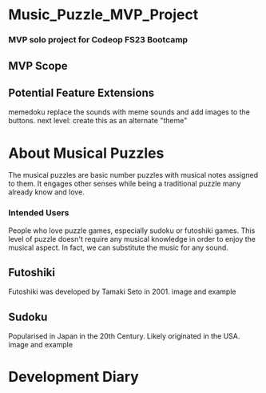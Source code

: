 # Music_Puzzle_MVP_Project
 ### MVP solo project for Codeop FS23 Bootcamp

## MVP Scope




## Potential Feature Extensions

 memedoku 
 replace the sounds with meme sounds and add images to the buttons.
 next level: create this as an alternate "theme"



# About Musical Puzzles

The musical puzzles are basic number puzzles with musical notes assigned to them. It engages other senses while being a traditional puzzle many already know and love.



### Intended Users
People who love puzzle games, especially sudoku or futoshiki games. This level of puzzle doesn't require any musical knowledge in order to enjoy the musical aspect. In fact, we can substitute the music for any sound.


## Futoshiki
Futoshiki was developed by Tamaki Seto in 2001. image and example



## Sudoku
Popularised in Japan in the 20th Century. Likely originated in the USA. 
image and example

# Development Diary
